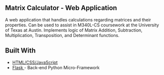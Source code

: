 ## Matrix Calculator - Web Application

A web application that handles calculations regarding matrices and their properties. Can be used to assist in M340L-CS coursework at the University of Texas at Austin. Implements logic of Matrix Addition, Subtraction, Multiplication, Transposition, and Determinant functions.

## Built With

* [HTML/CSS/JavaScript](https://en.wikipedia.org/wiki/JavaScript)
* [Flask ](https://maven.apache.org/) - Back-end Python Micro-Framework
